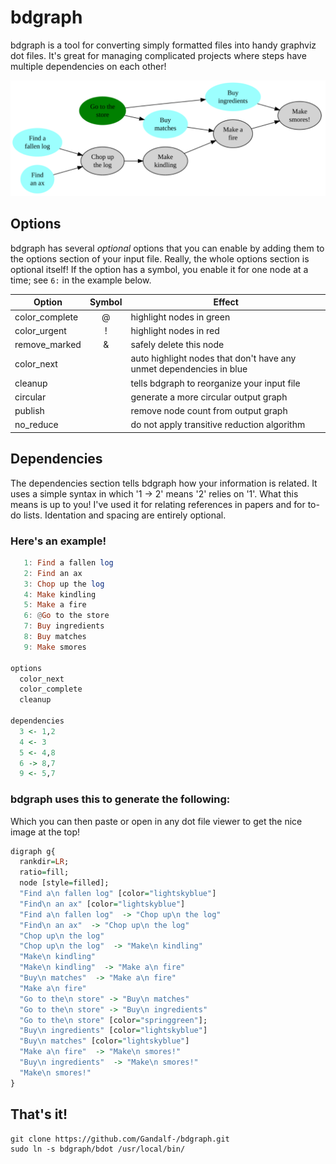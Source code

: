 # bdgraph

bdgraph is a tool for converting simply formatted files into handy graphviz
dot files.  It's great for managing complicated projects where steps have
multiple dependencies on each other!

![Alt text](test/readme.png)

## Options 

bdgraph has several *optional* options that you can enable by adding them to
the options section of your input file. Really, the whole options section is
optional itself! If the option has a symbol, you enable it for one node at a
time; see `6:` in the example below.

| Option         | Symbol   | Effect                                                              |
| ------         | :------: | ----                                                                |
| color_complete | @        | highlight nodes in green                                            |
| color_urgent   | !        | highlight nodes in red                                              |
| remove_marked  | &        | safely delete this node                                             |
| color_next     |          | auto highlight nodes that don't have any unmet dependencies in blue |
| cleanup        |          | tells bdgraph to reorganize your input file                         |
| circular       |          | generate a more circular output graph                               |
| publish        |          | remove node count from output graph                                 |
| no_reduce      |          | do not apply transitive reduction algorithm                         |


## Dependencies

The dependencies section tells bdgraph how your information is related. It uses a simple
syntax in which '1 -> 2' means '2' relies on '1'. What this means is up to you! I've
used it for relating references in papers and for to-do lists. Identation and spacing
are entirely optional.

### Here's an example!
```haskell
   1: Find a fallen log
   2: Find an ax
   3: Chop up the log
   4: Make kindling
   5: Make a fire
   6: @Go to the store
   7: Buy ingredients
   8: Buy matches
   9: Make smores

options
  color_next
  color_complete
  cleanup

dependencies
  3 <- 1,2
  4 <- 3
  5 <- 4,8
  6 -> 8,7
  9 <- 5,7
```
### bdgraph uses this to generate the following:

Which you can then paste or open in any dot file viewer to get the nice image
at the top!

```haskell
digraph g{
  rankdir=LR;
  ratio=fill;
  node [style=filled];
  "Find a\n fallen log" [color="lightskyblue"]
  "Find\n an ax" [color="lightskyblue"]
  "Find a\n fallen log"  -> "Chop up\n the log"
  "Find\n an ax"  -> "Chop up\n the log"
  "Chop up\n the log"
  "Chop up\n the log"  -> "Make\n kindling"
  "Make\n kindling"
  "Make\n kindling"  -> "Make a\n fire"
  "Buy\n matches"  -> "Make a\n fire"
  "Make a\n fire"
  "Go to the\n store" -> "Buy\n matches" 
  "Go to the\n store" -> "Buy\n ingredients" 
  "Go to the\n store" [color="springgreen"];
  "Buy\n ingredients" [color="lightskyblue"]
  "Buy\n matches" [color="lightskyblue"]
  "Make a\n fire"  -> "Make\n smores!"
  "Buy\n ingredients"  -> "Make\n smores!"
  "Make\n smores!"
}
```

## That's it!
```
git clone https://github.com/Gandalf-/bdgraph.git
sudo ln -s bdgraph/bdot /usr/local/bin/
```
